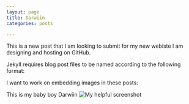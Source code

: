 ```yaml
---
layout: page
title: Darwiin
categories: posts

---
```




This is a new post that I am looking to submit for my new webiste I am designing and hosting on GitHub. 

Jekyll requires blog post files to be named according to the following format:

I want to work on embedding images in these posts: 

This is my baby boy Darwiin ![My helpful screenshot](/assets/darwin.jpg)

